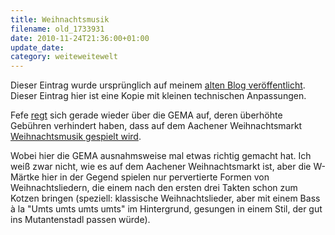 ```yaml
---
title: Weihnachtsmusik
filename: old_1733931
date: 2010-11-24T21:36:00+01:00
update_date:
category: weiteweitewelt
---
```

Dieser Eintrag wurde ursprünglich auf meinem [alten Blog veröffentlicht](https://stu.blogger.de/stories/1733931/). Dieser Eintrag hier ist eine Kopie mit kleinen technischen Anpassungen.

Fefe [regt](http://blog.fefe.de/?ts=b213ed8b) sich gerade wieder über die GEMA auf, deren überhöhte Gebühren verhindert haben, dass auf dem Aachener Weihnachtsmarkt [Weihnachtsmusik gespielt wird](http://www.an-online.de/lokales/aachen-detail-an/1469665?_link=&skip=&_g=Weihnachtsmarkt-Stille-statt-Stille-Nacht.html).

Wobei hier die GEMA ausnahmsweise mal etwas richtig gemacht hat. Ich weiß zwar nicht, wie es auf dem Aachener Weihnachtsmarkt ist, aber die W-Märtke hier in der Gegend spielen nur pervertierte Formen von Weihnachtsliedern, die einem nach den ersten drei Takten schon zum Kotzen bringen (speziell: klassische Weihnachtslieder, aber mit einem Bass à la "Umts umts umts umts" im Hintergrund, gesungen in einem Stil, der gut ins Mutantenstadl passen würde).
